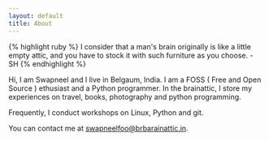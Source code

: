 ```yaml
---
layout: default
title: About
---
```



{% highlight ruby %}
I consider that a man's brain originally is like a little empty attic, 
and you have to stock it with such furniture as you choose. - SH
{% endhighlight %} 


Hi, I am Swapneel and I live in Belgaum, India. I am a FOSS ( Free and Open Source ) ethusiast and a Python programmer. In the brainattic, I store my experiences on travel, books, photography and python programming.   

Frequently, I conduct workshops on Linux, Python and git. 

You can contact me at 
<a href="#contact/swapneel" class="contact"><span class="x">swapneel</span><span class="y">foo</span><span class="x">@br</span><span class="y">bar</span><span class="x">ainattic.in</span></a>.




